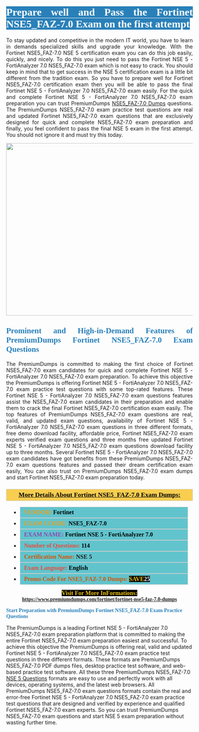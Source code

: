 <h1 style="text-align: justify;"><span style="color:#ffffff;"><span style="font-family:Georgia,serif;"><strong><span style="background-color:#2980b9;">Prepare well and Pass the Fortinet NSE5_FAZ-7.0 Exam on the first attempt</span></strong></span></span></h1>

<p style="text-align: justify;">To stay updated and competitive in the modern IT world, you have to learn in demands specialized skills and upgrade your knowledge. With the Fortinet NSE5_FAZ-7.0 NSE 5 certification exam you can do this job easily, quickly, and nicely. To do this you just need to pass the Fortinet NSE 5 - FortiAnalyzer 7.0 NSE5_FAZ-7.0 exam which is not easy to crack. You should keep in mind that to get success in the NSE 5 certification exam is a little bit different from the tradition exam. So you have to prepare well for Fortinet NSE5_FAZ-7.0 certification exam then you will be able to pass the final Fortinet NSE 5 - FortiAnalyzer 7.0 NSE5_FAZ-7.0 exam easily. For the quick and complete Fortinet NSE 5 - FortiAnalyzer 7.0 NSE5_FAZ-7.0 exam preparation you can trust PremiumDumps <a href="https://www.premiumdumps.com/fortinet/fortinet-nse5-faz-7.0-dumps">NSE5_FAZ-7.0 Dumps</a> questions. The PremiumDumps NSE5_FAZ-7.0 exam practice test questions are real and updated Fortinet NSE5_FAZ-7.0 exam questions that are exclusively designed for quick and complete NSE5_FAZ-7.0 exam preparation and finally, you feel confident to pass the final NSE 5 exam in the first attempt. You should not ignore it and must try this today.</p>

<p style="text-align: center;"><a href="https://www.premiumdumps.com/fortinet/fortinet-nse5-faz-7.0-dumps"><img alt="" src="https://i.imgur.com/KJGzbJ2.jpeg" style="width: 700px; height: 465px;" /></a></p>

<h2 style="text-align: justify;"><span style="color:#2980b9;"><span style="font-family:Georgia,serif;"><strong>Prominent and High-in-Demand Features of PremiumDumps Fortinet NSE5_FAZ-7.0 Exam Questions</strong></span></span></h2>

<p style="text-align: justify;">The PremiumDumps is committed to making the first choice of Fortinet NSE5_FAZ-7.0 exam candidates for quick and complete Fortinet NSE 5 - FortiAnalyzer 7.0 NSE5_FAZ-7.0 exam preparation. To achieve this objective the PremiumDumps is offering Fortinet NSE 5 - FortiAnalyzer 7.0 NSE5_FAZ-7.0 exam practice test questions with some top-rated features. These Fortinet NSE 5 - FortiAnalyzer 7.0 NSE5_FAZ-7.0 exam questions features assist the NSE5_FAZ-7.0 exam candidates in their preparation and enable them to crack the final Fortinet NSE5_FAZ-7.0 certification exam easily. The top features of PremiumDumps NSE5_FAZ-7.0 exam questions are real, valid, and updated exam questions, availability of Fortinet NSE 5 - FortiAnalyzer 7.0 NSE5_FAZ-7.0 exam questions in three different formats, free demo download facility, affordable price, Fortinet NSE5_FAZ-7.0 exam experts verified exam questions and three months free updated Fortinet NSE 5 - FortiAnalyzer 7.0 NSE5_FAZ-7.0 exam questions download facility up to three months. Several Fortinet NSE 5 - FortiAnalyzer 7.0 NSE5_FAZ-7.0 exam candidates have got benefits from these PremiumDumps NSE5_FAZ-7.0 exam questions features and passed their dream certification exam easily, You can also trust on PremiumDumps NSE5_FAZ-7.0 exam dumps and start Fortinet NSE5_FAZ-7.0 exam preparation today.</p>

<h3 style="background: #f7ce50; border: 1px solid rgb(204, 204, 204); padding: 5px 10px; text-align: center;"><span style="font-family:Georgia,serif;"><u><u><span style="color:#000000;"><span style="font-size:11pt"><span style="line-height:normal"><b><span style="font-size:13.0pt"><span cambria="">More Details About Fortinet NSE5_FAZ-7.0 Exam Dumps:</span></span></b></span></span></span></u></u></span></h3>

<ul>
	<li style="margin:0cm 10pt">
	<div style="background:#61c4cd; border: 1px solid rgb(204, 204, 204); padding: 5px 10px; text-align: justify;"><span style="font-family:Georgia,serif;"><span style="font-size:11pt"><span style="line-height:normal"><b><span style="font-size:12.0pt"><span new="" roman="" times=""><span style="color:#f39c12;">VENDOR:</span> <span style="color:#000000;">Fortinet</span></span></span></b></span></span></span></div>
	</li>
	<li style="margin:0cm 10pt">
	<div style="background: #61c4cd; border: 1px solid rgb(204, 204, 204); padding: 5px 10px; text-align: justify;"><span style="font-family:Georgia,serif;"><span style="font-size:11pt"><span style="line-height:normal"><b><span style="font-size:12.0pt"><span new="" roman="" times=""><span style="color:#f39c12;">EXAM CCODE:</span> <span style="color:#000000;">NSE5_FAZ-7.0</span></span></span></b></span></span></span></div>
	</li>
	<li style="margin:0cm 10pt">
	<div style="background: #61c4cd; border: 1px solid rgb(204, 204, 204); padding: 5px 10px; text-align: justify;"><span style="font-family:Georgia,serif;"><span style="font-size:11pt"><span style="line-height:normal"><b><span style="font-size:12.0pt"><span new="" roman="" times=""><span style="color:#8e44ad;">EXAM NAME:</span> <span style="color:#000000;">Fortinet NSE 5 - FortiAnalyzer 7.0</span></span></span></b></span></span></span></div>
	</li>
	<li style="margin:0cm 10pt">
	<div style="background: #61c4cd; border: 1px solid rgb(204, 204, 204); padding: 5px 10px;"><span style="font-family:Georgia,serif;"><span style="font-size:11pt"><span style="line-height:normal"><b><span style="font-size:12.0pt"><span new="" roman="" times=""><span style="color:#e74c3c;">Number of Questions:</span><span style="color:#000000;"><span style="color:#f1c40f;"> </span>114</span></span></span></b></span></span></span></div>
	</li>
	<li style="margin:0cm 10pt">
	<div style="background: #61c4cd; border: 1px solid rgb(204, 204, 204); padding: 5px 10px; text-align: justify;"><span style="font-family:Georgia,serif;"><span style="font-size:11pt"><span style="line-height:normal"><b><span style="font-size:12.0pt"><span new="" roman="" times=""><span style="color:#d35400;">Certification Name:</span> NSE 5</span></span></b></span></span></span></div>
	</li>
	<li style="margin:0cm 10pt">
	<div style="background: #61c4cd; border: 1px solid rgb(204, 204, 204); padding: 5px 10px; text-align: justify;"><span style="font-family:Georgia,serif;"><span style="font-size:11pt"><span style="line-height:normal"><b><span style="font-size:12.0pt"><span new="" roman="" times=""><span style="color:#e74c3c;">Exam Language:</span> <span style="color:#000000;">English</span></span></span></b></span></span></span></div>
	</li>
	<li style="margin:0cm 10pt">
	<div style="background: #61c4cd; border: 1px solid rgb(204, 204, 204); padding: 5px 10px;"><span style="font-family:Georgia,serif;"><span style="font-size:11pt"><span style="line-height:normal"><b><span style="font-size:12.0pt"><span new="" roman="" times=""><span style="color:#d35400;">Promo Code For NSE5_FAZ-7.0 Dumps:</span><span style="color:#f1c40f;"> <span style="background-color:#000000;">SAVE</span></span><span style="color:#ffffff;"><span style="background-color:#000000;">25</span></span></span></span></b></span></span></span></div>
	</li>
</ul>

<p style="text-align: center;"><span style="font-family:Georgia,serif;"><strong><span style="font-size:16px;"><span style="color:#f1c40f;"><span style="background-color:#000000;">Visit For More InFormations:</span></span></span> <a href="https://www.premiumdumps.com/fortinet/fortinet-nse5-faz-7.0-dumps">https://www.premiumdumps.com/fortinet/fortinet-nse5-faz-7.0-dumps</a></strong></span></p>

<p><span style="color:#2980b9;"><span style="font-family:Georgia,serif;"><strong><strong><strong>Start Preparation with PremiumDumps Fortinet NSE5_FAZ-7.0 Exam Practice Questions</strong></strong></strong></span></span></p>

<p>The PremiumDumps is a leading Fortinet NSE 5 - FortiAnalyzer 7.0 NSE5_FAZ-7.0 exam preparation platform that is committed to making the entire Fortinet NSE5_FAZ-7.0 exam preparation easiest and successful. To achieve this objective the PremiumDumps is offering real, valid and updated Fortinet NSE 5 - FortiAnalyzer 7.0 NSE5_FAZ-7.0 exam practice test questions in three different formats. These formats are PremiumDumps NSE5_FAZ-7.0 PDF dumps files, desktop practice test software, and web-based practice test software. All these three PremiumDumps NSE5_FAZ-7.0 <a href="https://www.premiumdumps.com/fortinet/nse-5-dumps">NSE 5 Questions</a> formats are easy to use and perfectly work with all devices, operating systems, and the latest web browsers. All PremiumDumps NSE5_FAZ-7.0 exam questions formats contain the real and error-free Fortinet NSE 5 - FortiAnalyzer 7.0 NSE5_FAZ-7.0 exam practice test questions that are designed and verified by experience and qualified Fortinet NSE5_FAZ-7.0 exam experts. So you can trust PremiumDumps NSE5_FAZ-7.0 exam questions and start NSE 5 exam preparation without wasting further time.</p>
